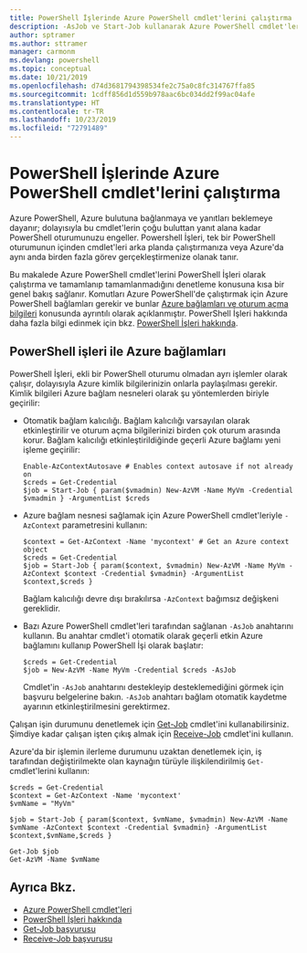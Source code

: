 ```yaml
---
title: PowerShell İşlerinde Azure PowerShell cmdlet'lerini çalıştırma
description: -AsJob ve Start-Job kullanarak Azure PowerShell cmdlet'lerini paralel veya arka plan görevi olarak çalıştırmayı öğrenin.
author: sptramer
ms.author: sttramer
manager: carmonm
ms.devlang: powershell
ms.topic: conceptual
ms.date: 10/21/2019
ms.openlocfilehash: d74d3681794398534fe2c75a0c8fc314767ffa85
ms.sourcegitcommit: 1cdff856d1d559b978aac6bc034dd2f99ac04afe
ms.translationtype: HT
ms.contentlocale: tr-TR
ms.lasthandoff: 10/23/2019
ms.locfileid: "72791489"
---
```

# <a name="run-azure-powershell-cmdlets-in-powershell-jobs"></a>PowerShell İşlerinde Azure PowerShell cmdlet'lerini çalıştırma

Azure PowerShell, Azure bulutuna bağlanmaya ve yanıtları beklemeye dayanır; dolayısıyla bu cmdlet'lerin çoğu buluttan yanıt alana kadar PowerShell oturumunuzu engeller.
Powershell İşleri, tek bir PowerShell oturumunun içinden cmdlet'leri arka planda çalıştırmanıza veya Azure'da aynı anda birden fazla görev gerçekleştirmenize olanak tanır.

Bu makalede Azure PowerShell cmdlet'lerini PowerShell İşleri olarak çalıştırma ve tamamlanıp tamamlanmadığını denetleme konusuna kısa bir genel bakış sağlanır. Komutları Azure PowerShell'de çalıştırmak için Azure PowerShell bağlamları gerekir ve bunlar [Azure bağlamları ve oturum açma bilgileri](context-persistence.md) konusunda ayrıntılı olarak açıklanmıştır.
PowerShell İşleri hakkında daha fazla bilgi edinmek için bkz. [PowerShell İşleri hakkında](/powershell/module/microsoft.powershell.core/about/about_jobs).

## <a name="azure-contexts-with-powershell-jobs"></a>PowerShell işleri ile Azure bağlamları

PowerShell İşleri, ekli bir PowerShell oturumu olmadan ayrı işlemler olarak çalışır, dolayısıyla Azure kimlik bilgilerinizin onlarla paylaşılması gerekir. Kimlik bilgileri Azure bağlam nesneleri olarak şu yöntemlerden biriyle geçirilir:

* Otomatik bağlam kalıcılığı. Bağlam kalıcılığı varsayılan olarak etkinleştirilir ve oturum açma bilgilerinizi birden çok oturum arasında korur. Bağlam kalıcılığı etkinleştirildiğinde geçerli Azure bağlamı yeni işleme geçirilir:

  ```azurepowershell-interactive
  Enable-AzContextAutosave # Enables context autosave if not already on
  $creds = Get-Credential
  $job = Start-Job { param($vmadmin) New-AzVM -Name MyVm -Credential $vmadmin } -ArgumentList $creds
  ```

* Azure bağlam nesnesi sağlamak için Azure PowerShell cmdlet'leriyle `-AzContext` parametresini kullanın:

  ```azurepowershell-interactive
  $context = Get-AzContext -Name 'mycontext' # Get an Azure context object
  $creds = Get-Credential
  $job = Start-Job { param($context, $vmadmin) New-AzVM -Name MyVm -AzContext $context -Credential $vmadmin} -ArgumentList $context,$creds }
  ```

  Bağlam kalıcılığı devre dışı bırakılırsa `-AzContext` bağımsız değişkeni gereklidir.

* Bazı Azure PowerShell cmdlet'leri tarafından sağlanan `-AsJob` anahtarını kullanın. Bu anahtar cmdlet'i otomatik olarak geçerli etkin Azure bağlamını kullanıp PowerShell İşi olarak başlatır:

  ```azurepowershell-interactive
  $creds = Get-Credential
  $job = New-AzVM -Name MyVm -Credential $creds -AsJob
  ```

  Cmdlet'in `-AsJob` anahtarını destekleyip desteklemediğini görmek için başvuru belgelerine bakın. `-AsJob` anahtarı bağlam otomatik kaydetme ayarının etkinleştirilmesini gerektirmez.

Çalışan işin durumunu denetlemek için [Get-Job](/powershell/module/microsoft.powershell.core/get-job) cmdlet'ini kullanabilirsiniz. Şimdiye kadar çalışan işten çıkış almak için [Receive-Job](/powershell/module/microsoft.powershell.core/receive-job) cmdlet'ini kullanın.

Azure'da bir işlemin ilerleme durumunu uzaktan denetlemek için, iş tarafından değiştirilmekte olan kaynağın türüyle ilişkilendirilmiş `Get-` cmdlet'lerini kullanın:

```azurepowershell-interactive
$creds = Get-Credential
$context = Get-AzContext -Name 'mycontext'
$vmName = "MyVm"

$job = Start-Job { param($context, $vmName, $vmadmin) New-AzVM -Name $vmName -AzContext $context -Credential $vmadmin} -ArgumentList $context,$vmName,$creds }

Get-Job $job
Get-AzVM -Name $vmName
```

## <a name="see-also"></a>Ayrıca Bkz.

* [Azure PowerShell cmdlet'leri](context-persistence.md)
* [PowerShell İşleri hakkında](/powershell/module/microsoft.powershell.core/about/about_jobs)
* [Get-Job başvurusu](/powershell/module/microsoft.powershell.core/get-job)
* [Receive-Job başvurusu](/powershell/module/microsoft.powershell.core/receive-job)
